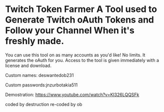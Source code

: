 # Twitch Token Farmer A Tool used to Generate Twitch oAuth Tokens and Follow your Channel When it's freshly made.
You can use this tool on as many accounts as you'd like! No limits.
It generates the oAuth for you.
Access to the tool is given immediately with a license and download.

Custom names: deswantedob231

Custom passwords:jnzurbotakia511

Demostration: https://www.youtube.com/watch?v=KI326LQQSFk



coded by destruction
re-coded by ob
